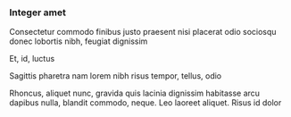 ### Integer amet

Consectetur commodo finibus justo praesent nisi placerat odio sociosqu donec lobortis nibh, feugiat dignissim

Et, id, luctus

Sagittis pharetra nam lorem nibh risus tempor, tellus, odio

Rhoncus, aliquet nunc, gravida quis lacinia dignissim habitasse arcu dapibus nulla, blandit commodo, neque. Leo laoreet aliquet. Risus id dolor


